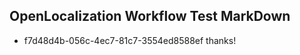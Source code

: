 ## OpenLocalization Workflow Test MarkDown
* f7d48d4b-056c-4ec7-81c7-3554ed8588ef thanks!

<!--HONumber=Nov16_HO1-->



